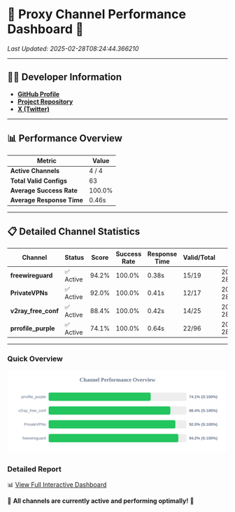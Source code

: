 # 🌟 Proxy Channel Performance Dashboard 🌟

_Last Updated: 2025-02-28T08:24:44.366210_

---

## 👩‍💻 Developer Information

- **[GitHub Profile](https://github.com/4n0nymou3)**  
- **[Project Repository](https://github.com/4n0nymou3/multi-proxy-config-fetcher)**  
- **[X (Twitter)](https://x.com/4n0nymou3)**  

---

## 📊 Performance Overview

| Metric                | Value       |
|-----------------------|-------------|
| **Active Channels**   | 4 / 4       |
| **Total Valid Configs** | 63          |
| **Average Success Rate** | 100.0%      |
| **Average Response Time** | 0.46s       |

---

## 📋 Detailed Channel Statistics

| Channel          | Status     | Score  | Success Rate | Response Time | Valid/Total | Last Success               |
|------------------|------------|--------|--------------|---------------|-------------|----------------------------|
| **freewireguard**  | ✅ Active  | 94.2%  | 100.0% | 0.38s         | 15/19       | 2025-02-28T08:24:44.364428 |
| **PrivateVPNs**  | ✅ Active  | 92.0%  | 100.0% | 0.41s         | 12/17       | 2025-02-28T08:24:43.961825 |
| **v2ray_free_conf**  | ✅ Active  | 88.4%  | 100.0% | 0.42s         | 14/25       | 2025-02-28T08:24:43.512891 |
| **prrofile_purple**  | ✅ Active  | 74.1%  | 100.0% | 0.64s         | 22/96       | 2025-02-28T08:24:43.024923 |

---

### Quick Overview
<div align="center">
  <a href="https://raw.githubusercontent.com/nullluser/NullRepo/refs/heads/main/assets/channel_stats_chart.svg">
    <img src="https://raw.githubusercontent.com/nullluser/NullRepo/refs/heads/main/assets/channel_stats_chart.svg" alt="Source Performance Statistics" width="800">
  </a>
</div>

### Detailed Report
📊 [View Full Interactive Dashboard](https://htmlpreview.github.io/?https://github.com/nullluser/NullRepo/blob/main/assets/performance_report.html)

🎉 **All channels are currently active and performing optimally!** 🎉
